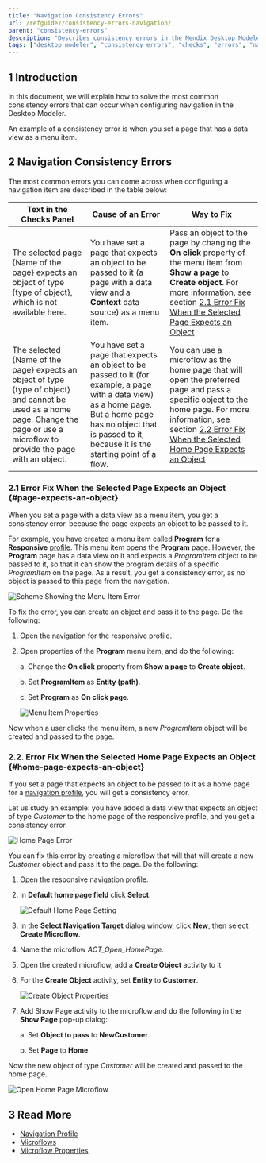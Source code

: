 ```yaml
---
title: "Navigation Consistency Errors"
url: /refguide7/consistency-errors-navigation/
parent: "consistency-errors"
description: "Describes consistency errors in the Mendix Desktop Modeler and the way to fix them."
tags: ["desktop modeler", "consistency errors", "checks", "errors", "navigation"]
---
```


## 1 Introduction 

In this document, we will explain how to solve the most common consistency errors that can occur when configuring navigation in the Desktop Modeler. 

An example of a consistency error is when you set a page that has a data view as a menu item. 

## 2 Navigation Consistency Errors 

The most common errors you can come across when configuring a navigation item are described in the table below:

| Text in the Checks Panel                                     | Cause of an Error                                            | Way to Fix                                                   |
| ------------------------------------------------------------ | ------------------------------------------------------------ | ------------------------------------------------------------ |
| The selected page {Name of the page} expects an object of type {type of object}, which is not available here. | You have set a page that expects an object to be passed to it (a page with a data view and a **Context** data source) as a menu item. | Pass an object to the page by changing the **On click** property  of the menu item from **Show a page** to **Create object**. For more information, see section [2.1 Error Fix When the Selected Page Expects an Object](#page-expects-an-object) |
| The selected {Name of the page} expects an object of type {type of object} and cannot be used as a home page. Change the page or use a microflow to provide the page with an object. | You have set a page that expects an object to be passed to it (for example, a page with a data view) as a home page. But a home page has no object that is passed to it, because it is the starting point of a flow. | You can use a microflow as the home page that will open the preferred page and pass a specific object to the home page. For more information, see section [2.2 Error Fix When the Selected Home Page Expects an Object](#home-page-expects-an-object) |

### 2.1 Error Fix When the Selected Page Expects an Object {#page-expects-an-object}

When you set a page with a data view as a menu item, you get a consistency error, because the page expects an object to be passed to it. 

For example, you have created a menu item called **Program** for a **Responsive** [profile](/refguide7/navigation-profile/). This menu item opens the **Program** page. However, the **Program** page has a data view on it and expects a *ProgramItem* object to be passed to it, so that it can show the program details of a specific *ProgramItem* on the page. As a result, you get a consistency error, as no object is passed to this page from the navigation.

![Scheme Showing the Menu Item Error](/attachments/refguide7/desktop-modeler/consistency-errors/consistency-errors-navigation/dm-page-expects-an-object-error.png)

To fix the error, you can create an object and pass it to the page. Do the following:

1. Open the navigation for the responsive profile.

2.  Open properties of the **Program** menu item, and do the following: <br/>

    a. Change the **On click** property from **Show a page** to **Create object**. <br/>

    b. Set **ProgramItem** as **Entity (path)**. <br/>

    c. Set **Program** as **On click page**. <br/>

    ![Menu Item Properties](/attachments/refguide7/desktop-modeler/consistency-errors/consistency-errors-navigation/dm-menu-item-properties.png)<br/>

Now when a user clicks the menu item, a new *ProgramItem* object will be created and passed to the page.

### 2.2. Error Fix When the Selected Home Page Expects an Object {#home-page-expects-an-object}

If you set a page that expects an object to be passed to it as a home page for a [navigation profile](/refguide7/navigation-profile/), you will get a consistency error.

Let us study an example: you have added a data view that expects an object of type *Customer* to the home page of the responsive profile, and you get a consistency error. 

![Home Page Error](/attachments/refguide7/desktop-modeler/consistency-errors/consistency-errors-navigation/dm-home-page-error.png)

You can fix this error by creating a microflow that will that will create a new *Customer* object and pass it to the page. Do the following:

1. Open the responsive navigation profile.

2.  In **Default home page field** click **Select**.

    ![Default Home Page Setting](/attachments/refguide7/desktop-modeler/consistency-errors/consistency-errors-navigation/dm-default-home-page-field.png)

3. In the **Select Navigation Target** dialog window, click **New**, then select **Create Microflow**.

4. Name the microflow *ACT_Open_HomePage*.

5. Open the created microflow, add a **Create Object** activity to it 

6.  For the **Create Object** activity, set **Entity** to **Customer**. 

    ![Create Object Properties](/attachments/refguide7/desktop-modeler/consistency-errors/consistency-errors-navigation/dm-create-object-properties.png)

7. Add Show Page activity to the microflow and do the following in the **Show Page** pop-up dialog:<br/>

    a. Set **Object to pass** to **NewCustomer**.<br/>

    b. Set **Page** to **Home**.

Now the new object of type *Customer* will be created and passed to the home page.

![Open Home Page Microflow](/attachments/refguide7/desktop-modeler/consistency-errors/consistency-errors-navigation/dm-open-home-page-microflow.png)


## 3 Read More

* [Navigation Profile](/refguide7/navigation-profile/)
* [Microflows](/refguide7/microflows/)
* [Microflow Properties](/refguide7/microflow/)
